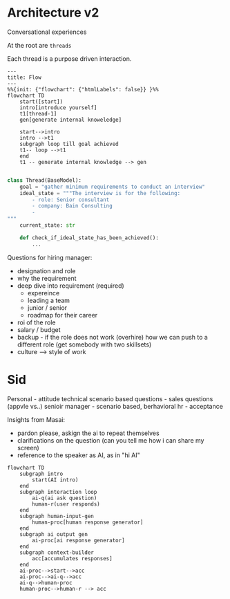 # Architecture v2

Conversational experiences

At the root are `threads`

Each thread is a purpose driven interaction.

```mermaid
---
title: Flow
---
%%{init: {"flowchart": {"htmlLabels": false}} }%%
flowchart TD
    start([start])
    intro[introduce yourself]
    t1[thread-1]
    gen[generate internal knoweledge]

    start-->intro
    intro -->t1
    subgraph loop till goal achieved
    t1-- loop -->t1
    end
    t1 -- generate internal knowledge --> gen
```

```python

class Thread(BaseModel): 
    goal = "gather minimum requirements to conduct an interview"
    ideal_state = """The interview is for the following:
        - role: Senior consultant
        - company: Bain Consulting
        - 
"""
    current_state: str

    def check_if_ideal_state_has_been_achieved():
        ...

```

Questions for hiring manager:
- designation and role
- why the requirement
- deep dive into requirement (required)
  - expereince
  - leading a team
  - junior / senior
  - roadmap for their career
- roi of the role 
- salary / budget 
- backup - if the role does not work (overhire) how we can push to a different role (get somebody with two skillsets)
- culture --> style of work 

# Sid 
Personal - attitude
technical 
scenario based questions - sales questions (appvle vs..)
senioir manager - scenario based, berhavioral 
hr - acceptance 

Insights from Masai:
- pardon please, askign the ai to repeat themselves
- clarifications on the question (can you tell me how i can share my screen)
- reference to the speaker as AI, as in "hi AI"

```mermaid
flowchart TD
    subgraph intro
        start(AI intro)
    end
    subgraph interaction loop
        ai-q(ai ask question)
        human-r(user responds)
    end
    subgraph human-input-gen
        human-proc[human response generator]
    end
    subgraph ai output gen
        ai-proc[ai response generator]
    end
    subgraph context-builder
        acc[accumulates responses]
    end
    ai-proc-->start-->acc
    ai-proc-->ai-q-->acc
    ai-q-->human-proc
    human-proc-->human-r --> acc
    


```